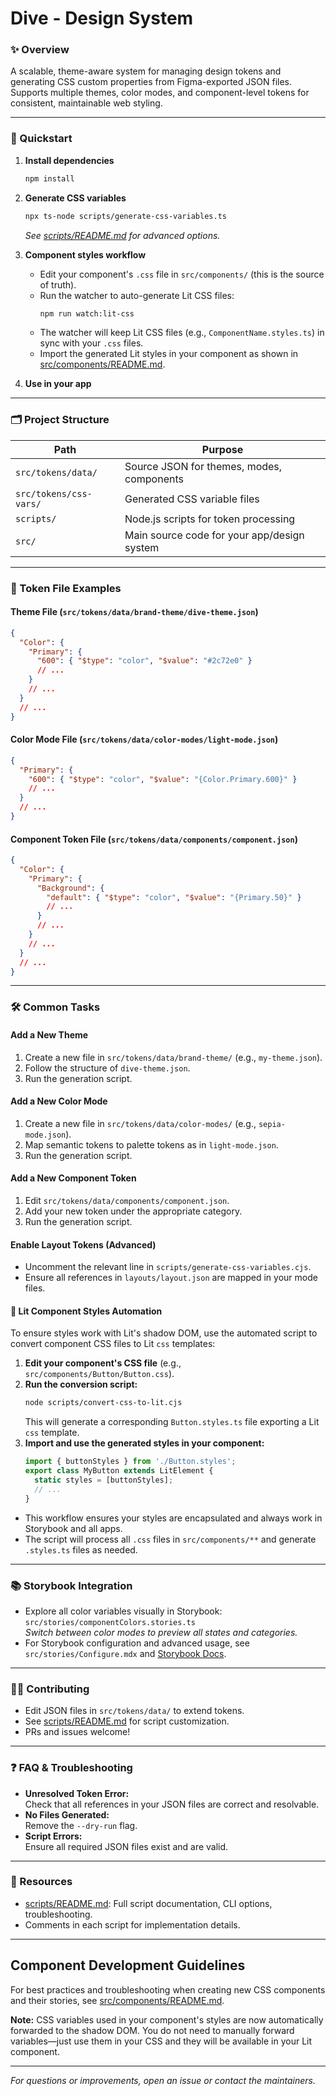 # Dive - Design System

### ✨ Overview

A scalable, theme-aware system for managing design tokens and generating CSS custom properties from Figma-exported JSON files. Supports multiple themes, color modes, and component-level tokens for consistent, maintainable web styling.

---

### 🚀 Quickstart

1. **Install dependencies**
   ```sh
   npm install
   ```
2. **Generate CSS variables**
   ```sh
   npx ts-node scripts/generate-css-variables.ts
   ```
   _See [scripts/README.md](scripts/README.md) for advanced options._

3. **Component styles workflow**
   - Edit your component's `.css` file in `src/components/` (this is the source of truth).
   - Run the watcher to auto-generate Lit CSS files:
     ```sh
     npm run watch:lit-css
     ```
   - The watcher will keep Lit CSS files (e.g., `ComponentName.styles.ts`) in sync with your `.css` files.
   - Import the generated Lit styles in your component as shown in [src/components/README.md](src/components/README.md).

4. **Use in your app**
---

### 🗂️ Project Structure

| Path                        | Purpose                                      |
|-----------------------------|----------------------------------------------|
| `src/tokens/data/`          | Source JSON for themes, modes, components    |
| `src/tokens/css-vars/`      | Generated CSS variable files                 |
| `scripts/`                  | Node.js scripts for token processing         |
| `src/`                      | Main source code for your app/design system  |

---

### 🧩 Token File Examples

#### Theme File (`src/tokens/data/brand-theme/dive-theme.json`)
```json
{
  "Color": {
    "Primary": {
      "600": { "$type": "color", "$value": "#2c72e0" }
      // ...
    }
    // ...
  }
  // ...
}
```

#### Color Mode File (`src/tokens/data/color-modes/light-mode.json`)
```json
{
  "Primary": {
    "600": { "$type": "color", "$value": "{Color.Primary.600}" }
    // ...
  }
  // ...
}
```

#### Component Token File (`src/tokens/data/components/component.json`)
```json
{
  "Color": {
    "Primary": {
      "Background": {
        "default": { "$type": "color", "$value": "{Primary.50}" }
        // ...
      }
      // ...
    }
    // ...
  }
  // ...
}
```

---

### 🛠️ Common Tasks

#### Add a New Theme
1. Create a new file in `src/tokens/data/brand-theme/` (e.g., `my-theme.json`).
2. Follow the structure of `dive-theme.json`.
3. Run the generation script.

#### Add a New Color Mode
1. Create a new file in `src/tokens/data/color-modes/` (e.g., `sepia-mode.json`).
2. Map semantic tokens to palette tokens as in `light-mode.json`.
3. Run the generation script.

#### Add a New Component Token
1. Edit `src/tokens/data/components/component.json`.
2. Add your new token under the appropriate category.
3. Run the generation script.

#### Enable Layout Tokens (Advanced)
- Uncomment the relevant line in `scripts/generate-css-variables.cjs`.
- Ensure all references in `layouts/layout.json` are mapped in your mode files.

#### 🎨 Lit Component Styles Automation

To ensure styles work with Lit's shadow DOM, use the automated script to convert component CSS files to Lit `css` templates:

1. **Edit your component's CSS file** (e.g., `src/components/Button/Button.css`).
2. **Run the conversion script:**
   ```sh
   node scripts/convert-css-to-lit.cjs
   ```
   This will generate a corresponding `Button.styles.ts` file exporting a Lit `css` template.
3. **Import and use the generated styles in your component:**
   ```ts
   import { buttonStyles } from './Button.styles';
   export class MyButton extends LitElement {
     static styles = [buttonStyles];
     // ...
   }
   ```

- This workflow ensures your styles are encapsulated and always work in Storybook and all apps.
- The script will process all `.css` files in `src/components/**` and generate `.styles.ts` files as needed.

---

### 📚 Storybook Integration

- Explore all color variables visually in Storybook:  
  `src/stories/componentColors.stories.ts`  
  _Switch between color modes to preview all states and categories._
- For Storybook configuration and advanced usage, see `src/stories/Configure.mdx` and [Storybook Docs](https://storybook.js.org/).

---

### 🧑‍💻 Contributing

- Edit JSON files in `src/tokens/data/` to extend tokens.
- See [scripts/README.md](scripts/README.md) for script customization.
- PRs and issues welcome!

---

### ❓ FAQ & Troubleshooting

- **Unresolved Token Error:**  
  Check that all references in your JSON files are correct and resolvable.
- **No Files Generated:**  
  Remove the `--dry-run` flag.
- **Script Errors:**  
  Ensure all required JSON files exist and are valid.

---

### 📎 Resources

- [scripts/README.md](scripts/README.md): Full script documentation, CLI options, troubleshooting.
- Comments in each script for implementation details.

---

## Component Development Guidelines

For best practices and troubleshooting when creating new CSS components and their stories, see [src/components/README.md](src/components/README.md).

**Note:** CSS variables used in your component's styles are now automatically forwarded to the shadow DOM. You do not need to manually forward variables—just use them in your CSS and they will be available in your Lit component.

---

_For questions or improvements, open an issue or contact the maintainers._ 